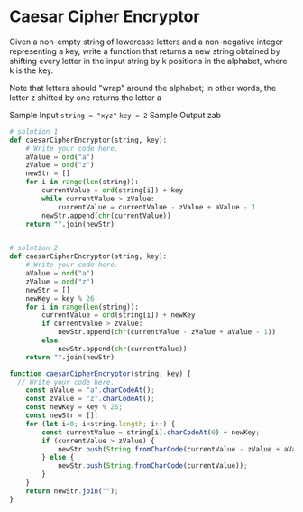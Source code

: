 # Caesar Cipher Encryptor

  Given a non-empty string of lowercase letters and a non-negative integer
  representing a key, write a function that returns a new string obtained by
  shifting every letter in the input string by k positions in the alphabet,
  where k is the key.
  
  Note that letters should "wrap" around the alphabet; in other words, the
  letter z shifted by one returns the letter a
  
  Sample Input
  ```string = "xyz"```
  ```key = 2```
  Sample Output
  zab
  
```python
# solution 1
def caesarCipherEncryptor(string, key):
    # Write your code here.
    aValue = ord("a")
	zValue = ord("z")
	newStr = []
	for i in range(len(string)):
		currentValue = ord(string[i]) + key
		while currentValue > zValue:
			currentValue = currentValue - zValue + aValue - 1
		newStr.append(chr(currentValue))
	return "".join(newStr)


# solution 2
def caesarCipherEncryptor(string, key):
    # Write your code here.
    aValue = ord("a")
	zValue = ord("z")
	newStr = []
	newKey = key % 26
	for i in range(len(string)):
		currentValue = ord(string[i]) + newKey
		if currentValue > zValue:
			newStr.append(chr(currentValue - zValue + aValue - 1))
		else:
			newStr.append(chr(currentValue))
	return "".join(newStr)
```
```javascript
function caesarCipherEncryptor(string, key) {
  // Write your code here.
	const aValue = "a".charCodeAt();
	const zValue = "z".charCodeAt();
	const newKey = key % 26;
	const newStr = [];
	for (let i=0; i<string.length; i++) {
		const currentValue = string[i].charCodeAt(0) + newKey;
		if (currentValue > zValue) {
			newStr.push(String.fromCharCode(currentValue - zValue + aValue - 1));
		} else {
			newStr.push(String.fromCharCode(currentValue));
		}
	}
	return newStr.join("");
}
```
